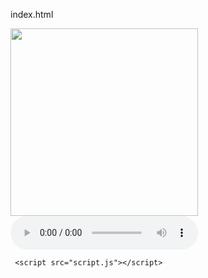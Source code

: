 index.html
<!DOCTYPE html>
   <html>
   <head>
     <title>Danse IA</title>
     <script src="https://cdnjs.cloudflare.com/ajax/libs/gsap/3.12.2/gsap.min.js"></script>
     <link rel="stylesheet" href="style.css">
   </head>
   <body>
     <img id="dancer" src="assets/danseur.jpg" style="width:300px">
     <audio id="music" src="assets/musique.mp3" controls></audio>
     
     <script src="script.js"></script>
   </body>
   </html>